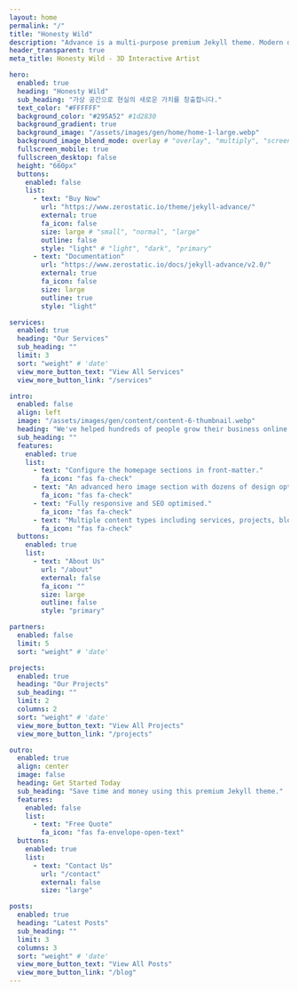 ```yaml
---
layout: home
permalink: "/"
title: "Honesty Wild"
description: "Advance is a multi-purpose premium Jekyll theme. Modern design, clean code and highly configurable."
header_transparent: true
meta_title: Honesty Wild - 3D Interactive Artist

hero:
  enabled: true
  heading: "Honesty Wild"
  sub_heading: "가상 공간으로 현실의 새로운 가치를 창출합니다."
  text_color: "#FFFFFF"
  background_color: "#295A52" #1d2830
  background_gradient: true
  background_image: "/assets/images/gen/home/home-1-large.webp"
  background_image_blend_mode: overlay # "overlay", "multiply", "screen"
  fullscreen_mobile: true
  fullscreen_desktop: false
  height: "660px"
  buttons:
    enabled: false
    list:
      - text: "Buy Now"
        url: "https://www.zerostatic.io/theme/jekyll-advance/"
        external: true
        fa_icon: false
        size: large # "small", "normal", "large"
        outline: false
        style: "light" # "light", "dark", "primary"
      - text: "Documentation"
        url: "https://www.zerostatic.io/docs/jekyll-advance/v2.0/"
        external: true
        fa_icon: false
        size: large
        outline: true
        style: "light"

services:
  enabled: true
  heading: "Our Services"
  sub_heading: ""
  limit: 3
  sort: "weight" # 'date'
  view_more_button_text: "View All Services"
  view_more_button_link: "/services"

intro:
  enabled: false
  align: left
  image: "/assets/images/gen/content/content-6-thumbnail.webp"
  heading: "We've helped hundreds of people grow their business online."
  sub_heading: ""
  features:
    enabled: true
    list:
      - text: "Configure the homepage sections in front-matter."
        fa_icon: "fas fa-check"
      - text: "An advanced hero image section with dozens of design options."
        fa_icon: "fas fa-check"
      - text: "Fully responsive and SEO optimised."
        fa_icon: "fas fa-check"
      - text: "Multiple content types including services, projects, blog and more."
        fa_icon: "fas fa-check"
  buttons:
    enabled: true
    list:
      - text: "About Us"
        url: "/about"
        external: false
        fa_icon: ""
        size: large
        outline: false
        style: "primary"

partners:
  enabled: false
  limit: 5
  sort: "weight" # 'date'

projects:
  enabled: true
  heading: "Our Projects"
  sub_heading: ""
  limit: 2
  columns: 2
  sort: "weight" # 'date'
  view_more_button_text: "View All Projects"
  view_more_button_link: "/projects"

outro:
  enabled: true
  align: center
  image: false
  heading: Get Started Today
  sub_heading: "Save time and money using this premium Jekyll theme."
  features:
    enabled: false
    list:
      - text: "Free Quote"
        fa_icon: "fas fa-envelope-open-text"
  buttons:
    enabled: true
    list:
      - text: "Contact Us"
        url: "/contact"
        external: false
        size: "large"

posts:
  enabled: true
  heading: "Latest Posts"
  sub_heading: ""
  limit: 3
  columns: 3
  sort: "weight" # 'date'
  view_more_button_text: "View All Posts"
  view_more_button_link: "/blog"
---
```

